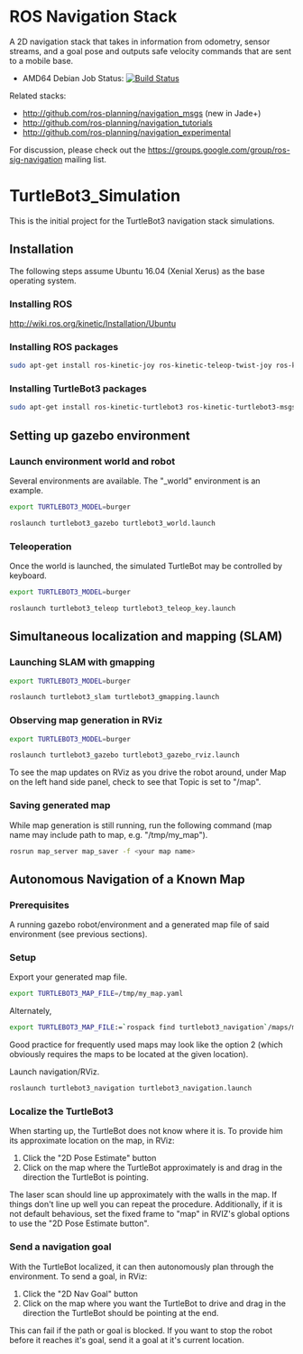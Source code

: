 ROS Navigation Stack
====================

A 2D navigation stack that takes in information from odometry, sensor
streams, and a goal pose and outputs safe velocity commands that are sent
to a mobile base.

 * AMD64 Debian Job Status: [![Build Status](http://build.ros.org/buildStatus/icon?job=Kbin_uX64__navigation__ubuntu_xenial_amd64__binary)](http://build.ros.org/view/Kbin_uX64/job/Kbin_uX64__navigation__ubuntu_xenial_amd64__binary/)

Related stacks:

 * http://github.com/ros-planning/navigation_msgs (new in Jade+)
 * http://github.com/ros-planning/navigation_tutorials
 * http://github.com/ros-planning/navigation_experimental

For discussion, please check out the
https://groups.google.com/group/ros-sig-navigation mailing list.

# TurtleBot3_Simulation
This is the initial project for the TurtleBot3 navigation stack simulations.

## Installation
The following steps assume Ubuntu 16.04 (Xenial Xerus) as the base operating system.

### Installing ROS
http://wiki.ros.org/kinetic/Installation/Ubuntu

### Installing ROS packages
``` bash
sudo apt-get install ros-kinetic-joy ros-kinetic-teleop-twist-joy ros-kinetic-teleop-twist-keyboard ros-kinetic-laser-proc ros-kinetic-rgbd-launch ros-kinetic-depthimage-to-laserscan ros-kinetic-rosserial-arduino ros-kinetic-rosserial-python ros-kinetic-rosserial-server ros-kinetic-rosserial-client ros-kinetic-rosserial-msgs ros-kinetic-amcl ros-kinetic-map-server ros-kinetic-move-base ros-kinetic-urdf ros-kinetic-xacro ros-kinetic-compressed-image-transport ros-kinetic-rqt-image-view ros-kinetic-gmapping ros-kinetic-navigation ros-kinetic-interactive-markers
```

### Installing TurtleBot3 packages
``` bash
sudo apt-get install ros-kinetic-turtlebot3 ros-kinetic-turtlebot3-msgs ros-kinetic-turtlebot3-simulations
```

## Setting up gazebo environment

### Launch environment world and robot
Several environments are available. The "_world" environment is an example.
``` bash
export TURTLEBOT3_MODEL=burger
```
``` bash
roslaunch turtlebot3_gazebo turtlebot3_world.launch
```

### Teleoperation
Once the world is launched, the simulated TurtleBot may be controlled by keyboard.
``` bash
export TURTLEBOT3_MODEL=burger
```
``` bash
roslaunch turtlebot3_teleop turtlebot3_teleop_key.launch 
```

## Simultaneous localization and mapping (SLAM)

### Launching SLAM with gmapping
``` bash
export TURTLEBOT3_MODEL=burger
```
``` bash
roslaunch turtlebot3_slam turtlebot3_gmapping.launch 
```

### Observing map generation in RViz
``` bash
export TURTLEBOT3_MODEL=burger
```
``` bash
roslaunch turtlebot3_gazebo turtlebot3_gazebo_rviz.launch
```

To see the map updates on RViz as you drive the robot around, under Map on the left hand side panel, check to see that Topic is set to "/map".

### Saving generated map
While map generation is still running, run the following command (map name may include path to map, e.g. "/tmp/my_map").
``` bash
rosrun map_server map_saver -f <your map name>
```

## Autonomous Navigation of a Known Map
### Prerequisites
A running gazebo robot/environment and a generated map file of said environment (see previous sections).

### Setup
Export your generated map file.
``` bash
export TURTLEBOT3_MAP_FILE=/tmp/my_map.yaml
```
Alternately,
``` bash
export TURTLEBOT3_MAP_FILE:=`rospack find turtlebot3_navigation`/maps/my_map.yaml
```
Good practice for frequently used maps may look like the option 2 (which obviously requires the maps to be located at the given location).

Launch navigation/RViz.
``` bash
roslaunch turtlebot3_navigation turtlebot3_navigation.launch
```

### Localize the TurtleBot3
When starting up, the TurtleBot does not know where it is. To provide him its approximate location on the map, in RViz:
1. Click the "2D Pose Estimate" button
2. Click on the map where the TurtleBot approximately is and drag in the direction the TurtleBot is pointing. 

The laser scan should line up approximately with the walls in the map. If things don't line up well you can repeat the procedure. Additionally, if it is not default behavious, set the fixed frame to "map" in RVIZ's global options to use the "2D Pose Estimate button". 

### Send a navigation goal
With the TurtleBot localized, it can then autonomously plan through the environment.
To send a goal, in RViz:
1. Click the "2D Nav Goal" button
2. Click on the map where you want the TurtleBot to drive and drag in the direction the TurtleBot should be pointing at the end. 

This can fail if the path or goal is blocked.
If you want to stop the robot before it reaches it's goal, send it a goal at it's current location.
